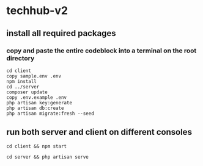 # techhub-v2

## install all required packages
### copy and paste the entire codeblock into a terminal on the root directory
```
cd client
copy sample.env .env
npm install
cd ../server
composer update
copy .env.example .env
php artisan key:generate
php artisan db:create
php artisan migrate:fresh --seed
```

## run both server and client on different consoles
`cd client && npm start`


`cd server && php artisan serve`